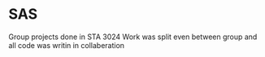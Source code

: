 # SAS
Group projects done in STA 3024
Work was split even between group and all code was writin in collaberation 
